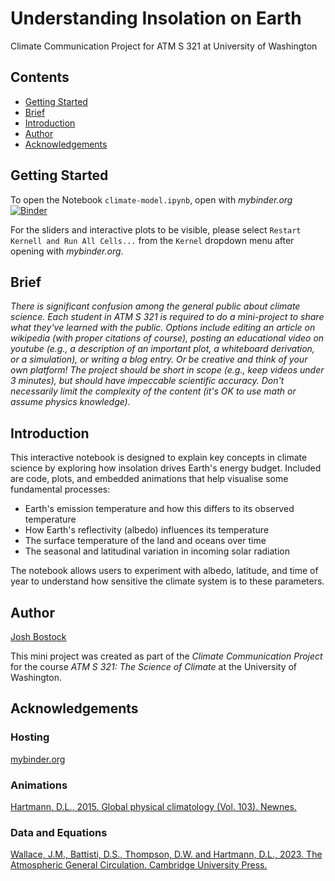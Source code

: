 # Understanding Insolation on Earth
Climate Communication Project for ATM S 321 at University of Washington

## Contents
- [Getting Started](https://github.com/jbostock03/uw-atms321-project#Getting-Started)
- [Brief](https://github.com/jbostock03/uw-atms321-project#Brief)
- [Introduction](https://github.com/jbostock03/uw-atms321-project#Introduction)
- [Author](https://github.com/jbostock03/uw-atms321-project#Author)
- [Acknowledgements](https://github.com/jbostock03/uw-atms321-project#Acknowledgements)

## Getting Started
To open the Notebook `climate-model.ipynb`, open with _mybinder.org_
[![Binder](https://mybinder.org/badge_logo.svg)](https://mybinder.org/v2/gh/jbostock03/uw-atms321-project/HEAD?urlpath=%2Fdoc%2Ftree%2Fclimate-model.ipynb)

For the sliders and interactive plots to be visible, please select `Restart Kernell and Run All Cells...` from the `Kernel` dropdown menu after opening with _mybinder.org_.

## Brief
_There is significant confusion among the general public about climate science. Each student in ATM S 321 is required to do a mini-project to share what they've learned with the public. Options include editing an article on wikipedia (with proper citations of course), posting an educational video on youtube (e.g., a description of an important plot, a whiteboard derivation, or a simulation), or writing a blog entry. Or be creative and think of your own platform! The project should be short in scope (e.g., keep videos under 3 minutes), but should have impeccable scientific accuracy. Don't necessarily limit the complexity of the content (it's OK to use math or assume physics knowledge)._


## Introduction
This interactive notebook is designed to explain key concepts in climate science by exploring how insolation drives Earth's energy budget. Included are code, plots, and embedded animations that help visualise some fundamental processes:
- Earth's emission temperature and how this differs to its observed temperature
- How Earth's reflectivity (albedo) influences its temperature
- The surface temperature of the land and oceans over time
- The seasonal and latitudinal variation in incoming solar radiation

The notebook allows users to experiment with albedo, latitude, and time of year to understand how sensitive the climate system is to these parameters.

## Author
[Josh Bostock](https://github.com/jbostock03)

This mini project was created as part of the _Climate Communication Project_ for the course _ATM S 321: The Science of Climate_ at the University of Washington.

## Acknowledgements

### Hosting
[mybinder.org](https://mybinder.org)

### Animations
[Hartmann, D.L., 2015. Global physical climatology (Vol. 103). Newnes.](https://books.google.com/books?hl=en&lr=&id=RsScBAAAQBAJ&oi=fnd&pg=PP1&dq=global+physical+climatology&ots=bbkWkPYqTk&sig=YbI-b-y3POoFCpQO2N9mDj1HdeA#v=onepage&q=global%20physical%20climatology&f=false)

### Data and Equations
[Wallace, J.M., Battisti, D.S., Thompson, D.W. and Hartmann, D.L., 2023. The Atmospheric General Circulation. Cambridge University Press.](https://books.google.com/books?hl=en&lr=&id=Li-_EAAAQBAJ&oi=fnd&pg=PP1&dq=The+Atmospheric+General+Circulation,+Wallace+et+al.+(2023)&ots=WmMf7i-KOl&sig=lzvyN7ef5MGTjOoD4CBb3jMRHpU#v=onepage&q=The%20Atmospheric%20General%20Circulation%2C%20Wallace%20et%20al.%20(2023)&f=false)

